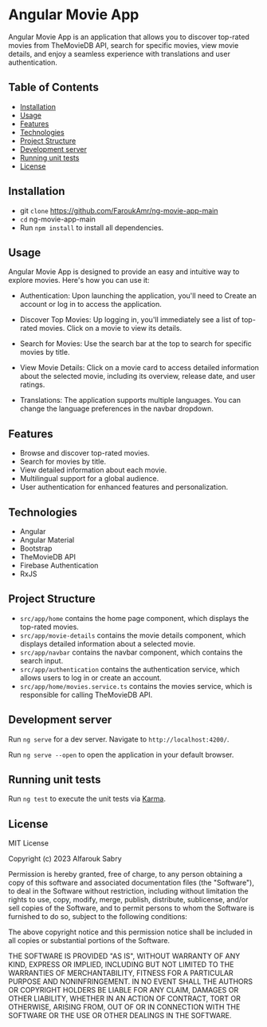# Angular Movie App

Angular Movie App is an application that allows you to discover top-rated movies from TheMovieDB API, search for specific movies, view movie details, and enjoy a seamless experience with translations and user authentication.

## Table of Contents

- [Installation](#installation)
- [Usage](#usage)
- [Features](#features)
- [Technologies](#technologies)
- [Project Structure](#project-structure)
- [Development server](#development-server)
- [Running unit tests](#running-unit-tests)
- [License](#license)

## Installation

- git `clone` https://github.com/FaroukAmr/ng-movie-app-main
- `cd` ng-movie-app-main
- Run `npm install` to install all dependencies.

## Usage

Angular Movie App is designed to provide an easy and intuitive way to explore movies. Here's how you can use it:

- Authentication: Upon launching the application, you'll need to Create an account or log in to access the application.

- Discover Top Movies: Up logging in, you'll immediately see a list of top-rated movies. Click on a movie to view its details.

- Search for Movies: Use the search bar at the top to search for specific movies by title.

- View Movie Details: Click on a movie card to access detailed information about the selected movie, including its overview, release date, and user ratings.

- Translations: The application supports multiple languages. You can change the language preferences in the navbar dropdown.

## Features

- Browse and discover top-rated movies.
- Search for movies by title.
- View detailed information about each movie.
- Multilingual support for a global audience.
- User authentication for enhanced features and personalization.

## Technologies

- Angular
- Angular Material
- Bootstrap
- TheMovieDB API
- Firebase Authentication
- RxJS

## Project Structure

- `src/app/home` contains the home page component, which displays the top-rated movies.
- `src/app/movie-details` contains the movie details component, which displays detailed information about a selected movie.
- `src/app/navbar` contains the navbar component, which contains the search input.
- `src/app/authentication` contains the authentication service, which allows users to log in or create an account.
- `src/app/home/movies.service.ts` contains the movies service, which is responsible for calling TheMovieDB API.

## Development server

Run `ng serve` for a dev server. Navigate to `http://localhost:4200/`.

Run `ng serve --open` to open the application in your default browser.

## Running unit tests

Run `ng test` to execute the unit tests via [Karma](https://karma-runner.github.io).

## License

MIT License

Copyright (c) 2023 Alfarouk Sabry

Permission is hereby granted, free of charge, to any person obtaining a copy
of this software and associated documentation files (the "Software"), to deal
in the Software without restriction, including without limitation the rights
to use, copy, modify, merge, publish, distribute, sublicense, and/or sell
copies of the Software, and to permit persons to whom the Software is
furnished to do so, subject to the following conditions:

The above copyright notice and this permission notice shall be included in all
copies or substantial portions of the Software.

THE SOFTWARE IS PROVIDED "AS IS", WITHOUT WARRANTY OF ANY KIND, EXPRESS OR
IMPLIED, INCLUDING BUT NOT LIMITED TO THE WARRANTIES OF MERCHANTABILITY,
FITNESS FOR A PARTICULAR PURPOSE AND NONINFRINGEMENT. IN NO EVENT SHALL THE
AUTHORS OR COPYRIGHT HOLDERS BE LIABLE FOR ANY CLAIM, DAMAGES OR OTHER
LIABILITY, WHETHER IN AN ACTION OF CONTRACT, TORT OR OTHERWISE, ARISING FROM,
OUT OF OR IN CONNECTION WITH THE SOFTWARE OR THE USE OR OTHER DEALINGS IN THE
SOFTWARE.
